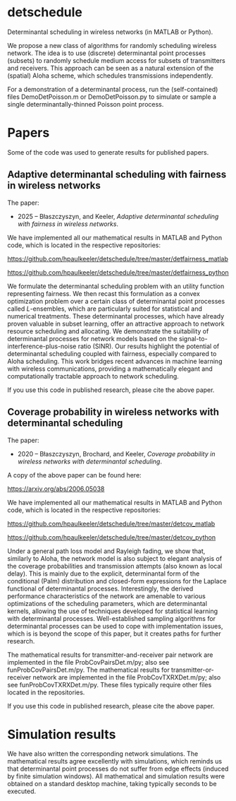 # detschedule
Determinantal scheduling in wireless networks (in MATLAB or Python).

We propose a new class of algorithms for randomly scheduling wireless network. The idea is to use (discrete) determinantal point processes (subsets) to randomly schedule medium access for subsets of transmitters and receivers. This approach can be seen as a natural extension of the (spatial) Aloha scheme, which schedules transmissions independently. 

For a demonstration of a determinantal process, run the (self-contained) files DemoDetPoisson.m or DemoDetPoisson.py to simulate or sample a single determinantally-thinned Poisson point process. 

# Papers
Some of the code  was used to generate results for published papers.

## Adaptive determinantal scheduling with fairness in wireless networks

The paper:

* 2025 – Błaszczyszyn, and Keeler, _Adaptive determinantal scheduling with fairness in wireless networks_.

We have implemented all our mathematical results in MATLAB and Python code, which is located in  the respective repositories:

https://github.com/hpaulkeeler/detschedule/tree/master/detfairness_matlab

https://github.com/hpaulkeeler/detschedule/tree/master/detfairness_python

We formulate the determinantal scheduling problem with an utility function representing fairness. We then recast this formulation as a convex optimization problem over a certain class of determinantal point processes called $L$-ensembles, which are particularly suited for statistical and numerical treatments. These determinantal processes, which have already proven valuable in subset learning, offer an attractive approach to network resource scheduling and allocating. We demonstrate the suitability of determinantal processes for network models based on the signal-to-interference-plus-noise ratio (SINR). Our results highlight the potential of determinantal scheduling coupled with fairness, especially compared to Aloha scheduling. This work bridges recent advances in machine learning with wireless communications, providing a mathematically elegant and computationally tractable approach to network scheduling.

If you use this code in published research, please cite the above paper.

## Coverage probability in wireless networks with determinantal scheduling

The paper:

* 2020 – Błaszczyszyn, Brochard, and Keeler, _Coverage probability in wireless networks with determinantal scheduling_.

A copy of the above paper can be found here:

https://arxiv.org/abs/2006.05038

We have implemented all our mathematical results in MATLAB and Python code, which is located in  the respective repositories:

https://github.com/hpaulkeeler/detschedule/tree/master/detcov_matlab

https://github.com/hpaulkeeler/detschedule/tree/master/detcov_python

Under a general path loss model and Rayleigh fading, we show that, similarly to Aloha, the network model is also subject to elegant analysis of the coverage probabilities and transmission attempts (also known as local delay). This is mainly due to the explicit, determinantal form of the conditional (Palm) distribution and closed-form  expressions for the Laplace functional of determinantal processes. Interestingly, the derived performance characteristics of the network are amenable to various optimizations of the scheduling parameters, which are determinantal kernels, allowing the use of techniques developed for statistical  learning with determinantal processes. Well-established sampling algorithms for determinantal processes can be used to cope with implementation issues, which is is beyond the scope of this paper, but it creates paths for further research.

The mathematical results for transmitter-and-receiver pair network are implemented in the file ProbCovPairsDet.m/py; also see funProbCovPairsDet.m/py. The  mathematical results for transmitter-or-receiver network are implemented in the file ProbCovTXRXDet.m/py; also see funProbCovTXRXDet.m/py. These files typically require other files located in the repositories. 

If you use this code in published research, please cite the above paper.

# Simulation results
We have also written the corresponding network simulations. The mathematical results agree excellently with simulations, which reminds us that determinantal point processes do not suffer from edge effects (induced by finite simulation windows). All mathematical and simulation results were obtained on a standard desktop machine, taking typically seconds to be executed. 


